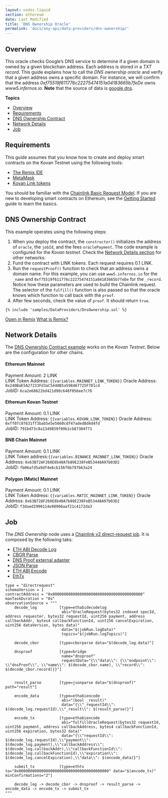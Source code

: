 ```yaml
---
layout: nodes.liquid
section: ethereum
date: Last Modified
title: 'DNS Ownership Oracle'
permalink: 'docs/any-api/data-providers/dns-ownership/'
---
```


## Overview

This oracle checks Google’s DNS service to determine if a given domain is owned by a given blockchain address. Each address is stored in a _TXT record_.
This guide explains how to call the _DNS ownership oracle_ and verify that a given address owns a specific domain. For instance, we will confirm that the address _0xf75519f611776c22275474151a04183665b7feDe_ owns _www5.infernos.io_. **Note** that the source of data is [google dns](https://dns.google/resolve?name=www5.infernos.io&type=TXT).

**Topics**

- [Overview](#overview)
- [Requirements](#requirements)
- [DNS Ownership Contract](#dns-ownership-contract)
- [Network Details](#network-details)
- [Job](#job)

## Requirements

This guide assumes that you know how to create and deploy smart contracts on the Kovan Testnet using the following tools:

- [The Remix IDE](https://remix.ethereum.org/)
- [MetaMask](https://metamask.io/)
- [Kovan Link tokens](/docs/link-token-contracts/#kovan-testnet-deprecated)

You should be familiar with the [Chainlink Basic Request Model](/docs/architecture-request-model/). If you are new to developing smart contracts on Ethereum, see the [Getting Started](/docs/conceptual-overview/) guide to learn the basics.

## DNS Ownership Contract

This example operates using the following steps:

1. When you deploy the contract, the `constructor()` initializes the address of `oracle`, the `jobId`, and the fees `oraclePayment`. The code example is configured for the _Kovan testnet_. Check the [Network Details section](#network-details) for other networks.
1. Fund the contract with LINK tokens. Each request requires 0.1 LINK.
1. Run the `requestProof()` function to check that an address owns a domain name. For this example, you can use `www5.infernos.io` for the `_name` and `0xf75519f611776c22275474151a04183665b7feDe` for the `_record`. Notice how these parameters are used to build the Chainlink request. The selector of the `fulfill()` function is also passed so that the oracle knows which function to call back with the `proof`.
1. After few seconds, check the value of `proof`. It should return `true`.

```solidity
{% include 'samples/DataProviders/DnsOwnership.sol' %}
```

<!-- prettier-ignore -->
<div class="remix-callout">
  <a href="https://remix.ethereum.org/#url=https://docs.chain.link/samples/DataProviders/DnsOwnership.sol" target="_blank" >Open in Remix</a>
  <a href="/docs/conceptual-overview/#what-is-remix" >What is Remix?</a>
</div>

## Network Details

The [DNS Ownership Contract example](#dns-ownership-contract) works on the _Kovan Testnet_. Below are the configuration for other chains.

#### Ethereum Mainnet

Payment Amount: 2 LINK  
LINK Token Address: `{{variables.MAINNET_LINK_TOKEN}}`
Oracle Address: `0x240BaE5A27233Fd3aC5440B5a598467725F7D1cd`  
JobID: `6ca2e68622bd421d98c648f056ee7c76`

#### Ethereum Kovan Testnet

Payment Amount: 0.1 LINK  
LINK Token Address: `{{variables.KOVAN_LINK_TOKEN}}`
Oracle Address: `0xff07c97631ff3bab5e5e5660cdf47aded8d4d4fd`  
JobID: `791bd73c8a1349859f09b1cb87304f71`

#### BNB Chain Mainnet

Payment Amount: 0.1 LINK  
LINK Token address:`{{variables.BINANCE_MAINNET_LINK_TOKEN}}`
Oracle Address: `0x63B72AF260E8b40A7b89E238FeB53448A97b03D2`  
JobID: `fb06afd5a9df4e6cb156f6b797b63a24`

#### Polygon (Matic) Mainnet

Payment Amount: 0.1 LINK  
LINK Token Address: `{{variables.MATIC_MAINNET_LINK_TOKEN}}`
Oracle Address: `0x63B72AF260E8b40A7b89E238FeB53448A97b03D2`  
JobID: `f3daed2990114e98906aaf21c4172da3`

## Job

The _DNS Ownership_ node uses a [Chainlink v2 direct-request job](/docs/jobs/types/direct-request/). It is composed by the following taks:

- [ETH ABI Decode Log](/docs/jobs/task-types/eth-abi-decode-log/)
- [CBOR Parse](/docs/jobs/task-types/cborparse/)
- [DNS Proof external adapter](https://github.com/smartcontractkit/external-adapters-js/tree/develop/packages/sources/dns-query#dns-proof-endpoint)
- [JSON Parse](/docs/jobs/task-types/jsonparse/)
- [ETH ABI Encode](/docs/jobs/task-types/eth-abi-encode/)
- [EthTx](/docs/jobs/task-types/eth-tx/)

<!-- prettier-ignore -->
```jpv2
type = "directrequest"
schemaVersion = 1
contractAddress = "0x0000000000000000000000000000000000000000"
maxTaskDuration = "0s"
observationSource = """
    decode_log          [type=ethabidecodelog
                         abi="OracleRequest(bytes32 indexed specId, address requester, bytes32 requestId, uint256 payment, address callbackAddr, bytes4 callbackFunctionId, uint256 cancelExpiration, uint256 dataVersion, bytes data)"
                         data="$(jobRun.logData)"
                         topics="$(jobRun.logTopics)"]

    decode_cbor         [type=cborparse data="$(decode_log.data)"]

    dnsproof            [type=bridge
                         name="dnsproof"
                         requestData="{\\"data\\": {\\"endpoint\\": \\"dnsProof\\", \\"name\\": $(decode_cbor.name), \\"record\\": $(decode_cbor.record)}}"]


    result_parse        [type=jsonparse data="$(dnsproof)" path="result"]

    encode_data         [type=ethabiencode
                         abi="(bool _result)"
                         data="{\\"_requestId\\": $(decode_log.requestId),\\"_result\\": $(result_parse)}"]

    encode_tx           [type=ethabiencode
                         abi="fulfillOracleRequest(bytes32 requestId, uint256 payment, address callbackAddress, bytes4 callbackFunctionId, uint256 expiration, bytes32 data)"
                         data="{\\"requestId\\": $(decode_log.requestId),\\"payment\\": $(decode_log.payment),\\"callbackAddress\\": $(decode_log.callbackAddr),\\"callbackFunctionId\\": $(decode_log.callbackFunctionId),\\"expiration\\": $(decode_log.cancelExpiration),\\"data\\": $(encode_data)}"]

    submit_tx           [type=ethtx to="0x0000000000000000000000000000000000000000" data="$(encode_tx)" minConfirmations="2"]

    decode_log -> decode_cbor -> dnsproof -> result_parse -> encode_data -> encode_tx -> submit_tx
"""
```
